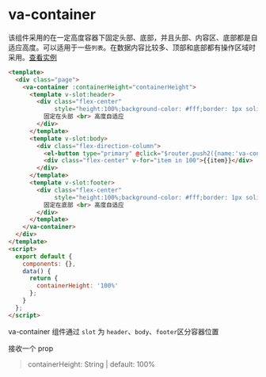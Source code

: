 # va-container

该组件采用的在一定高度容器下固定头部、底部，并且头部、内容区、底部都是自适应高度。可以适用于一些`列表`。在数据内容比较多、顶部和底部都有操作区域时采用。[查看实例](#/base-layout)

```html
<template>
  <div class="page">
    <va-container :containerHeight="containerHeight">
      <template v-slot:header>
        <div class="flex-center"
             style="height:100%;background-color: #fff;border: 1px solid #cccccc;padding: 20px">
          固定在头部 <br> 高度自适应
        </div>
      </template>
      <template v-slot:body>
        <div class="flex-direction-column">
          <el-button type="primary" @click="$router.push2({name:'va-container-global'})">查看文档</el-button>
          <div class="flex-center" v-for="item in 100">{{item}}</div>
        </div>
      </template>
      <template v-slot:footer>
        <div class="flex-center"
             style="height:100%;background-color: #fff;border: 1px solid #cccccc;padding: 20px">
          固定在底部 <br> 高度自适应
        </div>
      </template>
    </va-container>
  </div>
</template>
<script>
  export default {
    components: {},
    data() {
      return {
        containerHeight: '100%'
      };
    }
  };
</script>
```
va-container 组件通过 `slot` 为 `header`、`body`、`footer`区分容器位置

接收一个 prop

> containerHeight: String | default: 100%


